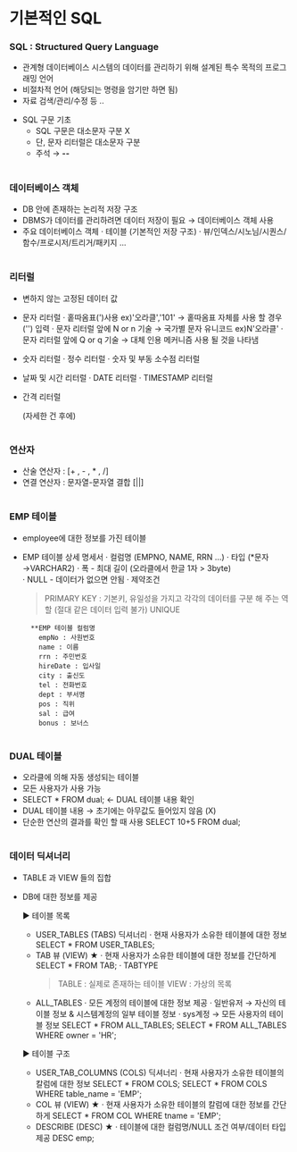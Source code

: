 # 기본적인 SQL 

### SQL : Structured Query Language
 - 관계형 데이터베이스 시스템의 데이터를 관리하기 위해 설계된 특수 목적의 프로그래밍 언어  
 - 비절차적 언어 (해당되는 명령을 암기만 하면 됨) 
 - 자료 검색/관리/수정 등 ..
  * SQL 구문 기초  
    - SQL 구문은 대소문자 구분 X 
    - 단, 문자 리터럴은 대소문자 구분
    - 주석 → **--** 
#
### 데이터베이스 객체
 - DB 안에 존재하는 논리적 저장 구조 
 - DBMS가 데이터를 관리하려면 데이터 저장이 필요 → 데이터베이스 객체 사용 
 - 주요 데이터베이스 객체 
   · 테이블 (기본적인 저장 구조)
   · 뷰/인덱스/시노님/시퀀스/함수/프로시저/트리거/패키지 ... 
   
#
### 리터럴
 - 변하지 않는 고정된 데이터 값 
 - 문자 리터럴 
   · 홑따옴표(')사용  ex)'오라클','101'
     → 홑따옴표 자체를 사용 할 경우 ('') 입력 
   · 문자 리터럴 앞에 N or n 기술 → 국가별 문자 유니코드   ex)N'오라클' 
   · 문자 리터럴 앞에 Q or q 기술 → 대체 인용 메커니즘 사용 될 것을 나타냄    
 - 숫자 리터럴 
   · 정수 리터럴
   · 숫자 및 부동 소수점 리터럴 
 - 날짜 및 시간 리터럴 
   · DATE 리터럴 
   · TIMESTAMP 리터럴 
 - 간격 리터럴 
 
   (자세한 건 후에) 

#
### 연산자
 - 산술 연산자 : [+ , - , * , /]
 - 연결 연산자 : 문자열-문자열 결합 [||] 

#
### EMP 테이블
 - employee에 대한 정보를 가진 테이블
 - EMP 테이블 상세 명세서 
   · 컬럼명 (EMPNO, NAME, RRN ...) 
   · 타입 (*문자→VARCHAR2) 
   · 폭 - 최대 길이 (오라클에서 한글 1자 > 3byte)  
   · NULL - 데이터가 없으면 안됨 
   · 제약조건 
     > PRIMARY KEY : 기본키, 유일성을 가지고 각각의 데이터를 구분 해 주는 역할 (절대 같은 데이터 입력 불가) 
     > UNIQUE 
	 
		 **EMP 테이블 컬럼명 
		   empNo : 사원번호
		   name : 이름
		   rrn : 주민번호
		   hireDate : 입사일
		   city : 출신도
		   tel : 전화번호
		   dept : 부서명
		   pos : 직위
		   sal : 급여
		   bonus : 보너스	 

#	 
### DUAL 테이블
 - 오라클에 의해 자동 생성되는 테이블 
 - 모든 사용자가 사용 가능 
 - SELECT * FROM dual; ← DUAL 테이블 내용 확인 
 - DUAL 테이블 내용 
   → 초기에는 아무값도 들어있지 않음 (X)	  
 - 단순한 연산의 결과를 확인 할 때 사용 
	  SELECT 10+5 FROM dual; 
	 
#	 
### 데이터 딕셔너리
 - TABLE 과 VIEW 들의 집합 
 - DB에 대한 정보를 제공 
 
	▶ 테이블 목록
	 - USER_TABLES (TABS) 딕셔너리 
	   · 현재 사용자가 소유한 테이블에 대한 정보 
		  SELECT * FROM USER_TABLES;
	 - TAB 뷰 (VIEW) ★
	   · 현재 사용자가 소유한 테이블에 대한 정보를 간단하게 
	      SELECT * FROM TAB;
	   · TABTYPE 
		  > TABLE : 실제로 존재하는 테이블 
		  > VIEW  : 가상의 목록 
	 - ALL_TABLES 
	   · 모든 계정의 테이블에 대한 정보 제공 
	   · 일반유저 → 자신의 테이블 정보 & 시스템계정의 일부 테이블 정보 
	   · sys계정 → 모든 사용자의 테이블 정보 
		  SELECT * FROM ALL_TABLES;
		  SELECT * FROM ALL_TABLES WHERE owner = 'HR';
	  
	▶ 테이블 구조 
	 - USER_TAB_COLUMNS (COLS) 딕셔너리 
	   · 현재 사용자가 소유한 테이블의 칼럼에 대한 정보 
		  SELECT * FROM COLS;
		  SELECT * FROM COLS WHERE table_name = 'EMP';
	 - COL 뷰 (VIEW) ★
	   · 현재 사용자가 소유한 테이블의 칼럼에 대한 정보를 간단하게 
		  SELECT * FROM COL WHERE tname = 'EMP';
	 - DESCRIBE (DESC) ★
	   · 테이블에 대한 컬럼명/NULL 조건 여부/데이터 타입 제공 
		  DESC emp;  
   

